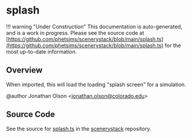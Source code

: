 # splash

!!! warning "Under Construction"
    This documentation is auto-generated, and is a work in progress. Please see the source code at
    [https://github.com/phetsims/scenerystack/blob/main/splash.ts](https://github.com/phetsims/scenerystack/blob/main/splash.ts) for the most up-to-date information.

## Overview

When imported, this will load the loading "splash screen" for a simulation.

@author Jonathan Olson &lt;jonathan.olson@colorado.edu&gt;



## Source Code

See the source for [splash.ts](https://github.com/phetsims/scenerystack/blob/main/splash.ts) in the [scenerystack](https://github.com/phetsims/scenerystack) repository.
